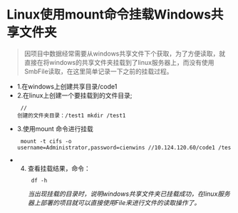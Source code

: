 # Linux使用mount命令挂载Windows共享文件夹
> 因项目中数据经常需要从windows共享文件下个获取，为了方便读取，就直接在将windows的共享文件夹挂载到了linux服务器上，而没有使用SmbFile读取，在这里简单记录一下之前的挂载过程。

- 1.在windows上创建共享目录/code1
- 2.在linux上创建一个要挂载到的文件目录;
<code><pre>
    // 创建的文件夹目录：/test1
    mkdir /test1
</pre></code>
- 3.使用mount 命令进行挂载
<code><pre>
mount -t cifs -o username=Administrator,password=cienwins  //10.124.120.60/code1 /test1
</pre></code>
- 4. 查看挂载结果，命令：
<code><pre>
    df -h
</pre></code>
*当出现挂载的目录时，说明windows共享文件夹已挂载成功，在linux服务器上部署的项目就可以直接使用File来进行文件的读取操作了。*